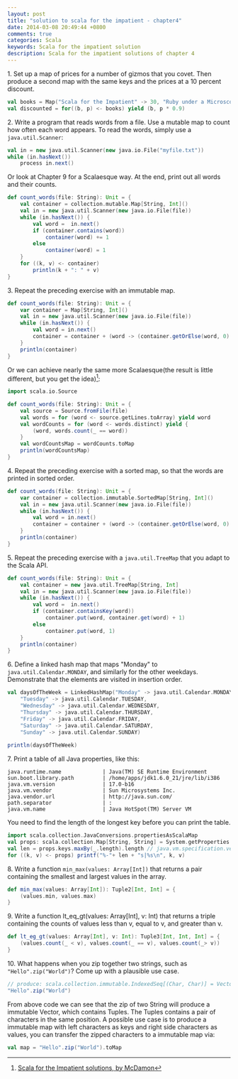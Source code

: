 ```yaml
---
layout: post
title: "solution to scala for the impatient - chapter4"
date: 2014-03-08 20:49:44 +0800
comments: true
categories: Scala
keywords: Scala for the impatient solution
description: Scala for the impatient solutions of chapter 4
---
```


1\. Set up a map of prices for a number of gizmos that you covet. Then produce a second map with the same keys and the prices at a 10 percent discount.

```scala
val books = Map("Scala for the Impatient" -> 30, "Ruby under a Microscope" -> 40, "Ruby Cookbook" -> 35)
val discounted = for((b, p) <- books) yield (b, p * 0.9)
```

2\. Write a program that reads words from a file. Use a mutable map to count how often each word appears. To read the words, simply use a <code>java.util.Scanner</code>:
```scala
val in = new java.util.Scanner(new java.io.File("myfile.txt"))
while (in.hasNext()) 
	process in.next()
```
Or look at Chapter 9 for a Scalaesque way.
At the end, print out all words and their counts.

```scala
def count_words(file: String): Unit = {
	val container = collection.mutable.Map[String, Int]()
	val in = new java.util.Scanner(new java.io.File(file))
	while (in.hasNext()) {
		val word =  in.next()
		if (container.contains(word))
			container(word) += 1
		else
			container(word) = 1
	}
	for ((k, v) <- container)
		println(k + ": " + v)
}
```

3\. Repeat the preceding exercise with an immutable map.
```scala
def count_words(file: String): Unit = {
	var container = Map[String, Int]()
	val in = new java.util.Scanner(new java.io.File(file))
	while (in.hasNext()) {
		val word = in.next()
		container = container + (word -> (container.getOrElse(word, 0) + 1))
	}
	println(container)
}
```
Or we can achieve nearly the same more Scalaesque(the result is little different, but you get the idea)[^1]:
```scala
import scala.io.Source

def count_words(file: String): Unit = {
	val source = Source.fromFile(file)
	val words = for (word <- source.getLines.toArray) yield word
	val wordCounts = for (word <- words.distinct) yield {
  		(word, words.count(_ == word))
	}
	val wordCountsMap = wordCounts.toMap
	println(wordCountsMap)
}
```

4\. Repeat the preceding exercise with a sorted map, so that the words are printed in sorted order.
```scala
def count_words(file: String): Unit = {
	var container = collection.immutable.SortedMap[String, Int]()
	val in = new java.util.Scanner(new java.io.File(file))
	while (in.hasNext()) {
		val word = in.next()
		container = container + (word -> (container.getOrElse(word, 0) + 1))
	}
	println(container)
}
```

5\. Repeat the preceding exercise with a <code>java.util.TreeMap</code> that you adapt to the Scala API.
```scala
def count_words(file: String): Unit = {
	val container = new java.util.TreeMap[String, Int]
	val in = new java.util.Scanner(new java.io.File(file))
	while (in.hasNext()) {
		val word =  in.next()
		if (container.containsKey(word))
			container.put(word, container.get(word) + 1)
		else
			container.put(word, 1)
	}
	println(container)
}
```

6\. Define a linked hash map that maps "Monday" to <code>java.util.Calendar.MONDAY</code>, and similarly for the other weekdays. Demonstrate that the elements are visited in insertion order.
```scala
val daysOfTheWeek = LinkedHashMap("Monday" -> java.util.Calendar.MONDAY,
    "Tuesday" -> java.util.Calendar.TUESDAY,
    "Wednesday" -> java.util.Calendar.WEDNESDAY,
    "Thursday" -> java.util.Calendar.THURSDAY,
    "Friday" -> java.util.Calendar.FRIDAY,
    "Saturday" -> java.util.Calendar.SATURDAY,
    "Sunday" -> java.util.Calendar.SUNDAY)
    
println(daysOfTheWeek)
```

7\. Print a table of all Java properties, like this:
```
java.runtime.name             | Java(TM) SE Runtime Environment
sun.boot.library.path         | /home/apps/jdk1.6.0_21/jre/lib/i386
java.vm.version               | 17.0-b16
java.vm.vendor                | Sun Microsystems Inc.
java.vendor.url               | http://java.sun.com/
path.separator                | :
java.vm.name                  | Java HotSpot(TM) Server VM
```
You need to find the length of the longest key before you can print the table.
```scala
import scala.collection.JavaConversions.propertiesAsScalaMap
val props: scala.collection.Map[String, String] = System.getProperties
val len = props.keys.maxBy(_.length).length // java.vm.specification.version
for ((k, v) <- props) printf("%-"+ len + "s|%s\n", k, v)
```

8\. Write a function <code>min_max(values: Array[Int])</code> that returns a pair containing the smallest and largest values in the array.
```scala
def min_max(values: Array[Int]): Tuple2[Int, Int] = {
	(values.min, values.max)
}
```

9\. Write a function lt_eq_gt(values: Array[Int], v: Int) that returns a triple containing the counts of values less than v, equal to v, and greater than v.
```scala
def lt_eg_gt(values: Array[Int], v: Int): Tuple3[Int, Int, Int] = {
	(values.count(_ < v), values.count(_ == v), values.count(_> v))
}
```

10\. What happens when you zip together two strings, such as <code>"Hello".zip("World")</code>? Come up with a plausible use case.
```scala
// produce: scala.collection.immutable.IndexedSeq[(Char, Char)] = Vector((H,W), (e,o), (l,r), (l,l), (o,d))
"Hello".zip("World") 
```
From above code we can see that the zip of two String will produce a immutable Vector, which contains Tuples. The Tuples contains a pair of characters in the same position. A possible use case is to produce a immutable map with left characters as keys and right side characters as values, you can transfer the zipped characters to a immutable map via:
```scala
val map = "Hello".zip("World").toMap
```

[^1]: [Scala for the Impatient solutions, by McDamon](https://bitbucket.org/McDamon/scalaimpatient/src/4a11167459b2/ch04/answers.txt)
